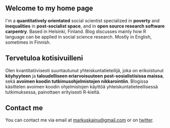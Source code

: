 ## Welcome to my home page


I'm a **quantitatively orientated** social scientist specialized in **poverty** and **inequalities** in **post-socialist space**, and in **open source research software carpentry**. Based in Helsinki, Finland. Blog discusses mainly how R language can be applied in social science research. Mostly in English, sometimes in Finnish.

## Tervetuloa kotisivuilleni

Olen kvantitatiivisesti suuntautunut yhteiskuntatieteilijä, joka on erikoistunut **köyhyyteen** ja **taloudelliseen eriarvoisuuteen** **post-sosialistisissa maissa**, sekä **avoimen koodin tutkimusohjelmistojen nikkarointiin**. Blogissa käsittelen avoimen koodin ohjelmistojen käyttöä yhteiskuntatieteellisessä tutkimuksessa, painottaen erityisesti R-kieltä.

## Contact me

You can contact me via email at <a href="mailto:markuskainu@gmail.com">markuskainu@gmail.com</a> or on <a href="http://twitter.com/muuankarski">twitter</a>.




